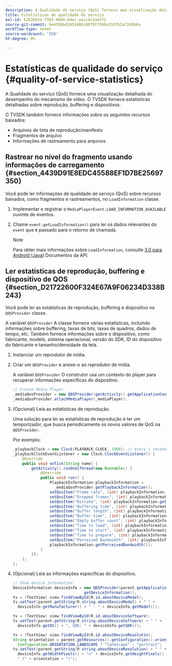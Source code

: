 ```yaml
---
description: A Qualidade do serviço (QoS) fornece uma visualização detalhada do desempenho do mecanismo de vídeo. O TVSDK fornece estatísticas detalhadas sobre reprodução, buffering e dispositivos.
title: Estatísticas de qualidade do serviço
exl-id: 62b2b65e-7383-4694-bdec-aacc4c2ae372
source-git-commit: be43bbbd1051886c8979ff590a3197b2a7249b6a
workflow-type: tm+mt
source-wordcount: '258'
ht-degree: 0%

---
```


# Estatísticas de qualidade do serviço {#quality-of-service-statistics}

A Qualidade do serviço (QoS) fornece uma visualização detalhada do desempenho do mecanismo de vídeo. O TVSDK fornece estatísticas detalhadas sobre reprodução, buffering e dispositivos.

O TVSDK também fornece informações sobre os seguintes recursos baixados:

* Arquivos de lista de reprodução/manifesto
* Fragmentos de arquivo
* Informações de rastreamento para arquivos

## Rastrear no nível do fragmento usando informações de carregamento {#section_4439D91E8EDC45588EF1D7BE25697350}

Você pode ler informações de qualidade de serviço (QoS) sobre recursos baixados, como fragmentos e rastreamentos, no `LoadInformation` classe.

1. Implementar e registrar o `MediaPlayerEvent.LOAD_INFORMATION_AVAILABLE` ouvinte de eventos.
1. Chame `event.getLoadInformation()` para ler os dados relevantes do `event` que é passado para o retorno de chamada.

   >[!NOTE]
   >
   >Para obter mais informações sobre `LoadInformation`, consulte [3.0 para Android (Java)](https://help.adobe.com/en_US/primetime/api/psdk/javadoc3.0/index.html) Documentos da API.

## Ler estatísticas de reprodução, buffering e dispositivo de QOS {#section_D21722600F324E67A9F06234D338B243}

Você pode ler as estatísticas de reprodução, buffering e dispositivo no `QOSProvider` classe.

A variável `QOSProvider` A classe fornece várias estatísticas, incluindo informações sobre buffering, taxas de bits, taxas de quadros, dados de tempo, etc. Também fornece informações sobre o dispositivo, como fabricante, modelo, sistema operacional, versão do SDK, ID do dispositivo do fabricante e tamanho/densidade da tela.

1. Instanciar um reprodutor de mídia.
1. Criar um `QOSProvider` e anexe-o ao reprodutor de mídia.

   A variável `QOSProvider` O construtor usa um contexto do player para recuperar informações específicas do dispositivo.

   ```java
   // Create Media Player. 
   _mediaQosProvider = new QOSProvider(getActivity().getApplicationContext()); 
   _mediaQosProvider.attachMediaPlayer(_mediaPlayer);
   ```

1. (Opcional) Leia as estatísticas de reprodução.

   Uma solução para ler as estatísticas de reprodução é ter um temporizador, que busca periodicamente os novos valores de QoS na `QOSProvider`.

   Por exemplo:

   ```java
   _playbackClock = new Clock(PLAYBACK_CLOCK, 1000); // every 1 second 
   _playbackClockEventListener = new Clock.ClockEventListener() { 
       @Override 
       public void onTick(String name) { 
           getActivity().runOnUiThread(new Runnable() { 
               @Override 
               public void run() { 
                   PlaybackInformation playbackInformation =  
                     _mediaQosProvider.getPlaybackInformation();  
                   setQosItem("Frame rate", (int) playbackInformation.getFrameRate());  
                   setQosItem("Dropped frames", (int) playbackInformation.getDroppedFrameCount()); 
                   setQosItem("Bitrate", (int) playbackInformation.getBitrate()); 
                   setQosItem("Buffering time", (int) playbackInformation.getBufferingTime());  
                   setQosItem("Buffer length", (int) playbackInformation.getBufferLength());  
                   setQosItem("Buffer time", (int) playbackInformation.getBufferTime());  
                   setQosItem("Empty buffer count", (int) playbackInformation.getEmptyBufferCount());  
                   setQosItem("Time to load", (int) playbackInformation.getTimeToLoad());  
                   setQosItem("Time to start", (int) playbackInformation.getTimeToStart()); 
                   setQosItem("Time to prepare", (int) playbackInformation.getTimeToPrepare()); 
                   setQosItem("Perceived Bandwidth", (int) playbackInformation.getPerceivedBandwidth());   
                   playbackInformation.getPerceivedBandwidth()); 
               } 
           }); 
       }; 
   }; 
   ```

1. (Opcional) Leia as informações específicas do dispositivo.

   ```java
   // Show device information 
   DeviceInformation deviceInfo = new QOSProvider(parent.getApplicationContext()). 
                                  getDeviceInformation(); 
   tv = (TextView) view.findViewById(R.id.aboutDeviceModel); 
   tv.setText(parent.getString(R.string.aboutDeviceModel) + " " +  
     deviceInfo.getManufacturer() + " - " + deviceInfo.getModel()); 
   
   tv = (TextView) view.findViewById(R.id.aboutDeviceSoftware); 
   tv.setText(parent.getString(R.string.aboutDeviceSoftware) + " " +  
     deviceInfo.getOS() + ", SDK: " + deviceInfo.getSDK()); 
   
   tv = (TextView) view.findViewById(R.id.aboutDeviceResolutin); 
   String orientation = parent.getResources().getConfiguration().orientation ==  
     Configuration.ORIENTATION_LANDSCAPE ? "landscape" : "portrait"; 
   tv.setText(parent.getString(R.string.aboutDeviceResolution) + " " +  
     deviceInfo.getWidthPixels() + "x" + deviceInfo.getHeightPixels() +  
     " (" + orientation + ")"); 
   ```
